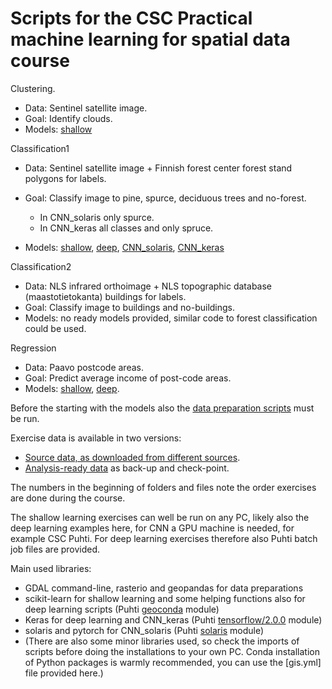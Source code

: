 
# Scripts for the CSC Practical machine learning for spatial data course

Clustering. 
* Data: Sentinel satellite image. 
* Goal: Identify clouds.
* Models: [shallow](02_shallows/04_clustering.py)

Classification1
* Data: Sentinel satellite image + Finnish forest center forest stand polygons for labels.
* Goal: Classify image to pine, spurce, deciduous trees and no-forest. 
    * In CNN_solaris only spurce.
    * In CNN_keras all classes and only spruce.

* Models: [shallow](02_shallows/05_classification.py), [deep](03_deep/07_deepClassification.py), [CNN_solaris](04_cnn_solaris), [CNN_keras](05_cnn_keras)

Classification2
* Data: NLS infrared orthoimage + NLS topographic database (maastotietokanta) buildings for labels.
* Goal: Classify image to buildings and no-buildings. 
* Models: no ready models provided, similar code to forest classification could be used.

Regression
* Data: Paavo postcode areas.
* Goal: Predict average income of post-code areas.
* Models: [shallow](02_shallows/03_regression.py), [deep](03_deep/06_deepRegression.py).

Before the starting with the models also the [data preparation scripts](01_data_preparation) must be run.

Exercise data is available in two versions:
* [Source data, as downloaded from different sources](https://a3s.fi/gis-courses/GIS_ML_course_data.zip). 
* [Analysis-ready data](https://a3s.fi/gis-courses/GIS_ML_course_data_prepared.zip) as back-up and check-point. 

The numbers in the beginning of folders and files note the order exercises are done during the course.

The shallow learning exercises can well be run on any PC, likely also the deep learning examples here, for CNN a GPU machine is needed, for example CSC Puhti. For deep learning exercises therefore also Puhti batch job files are provided. 

Main used libraries:
* GDAL command-line, rasterio and geopandas for data preparations
* scikit-learn for shallow learning and some helping functions also for deep learning scripts (Puhti [geoconda](https://docs.csc.fi/apps/geoconda/) module)
* Keras for deep learning and CNN_keras (Puhti [tensorflow/2.0.0](https://docs.csc.fi/apps/tensorflow/) module)
* solaris and pytorch for CNN_solaris (Puhti [solaris](https://docs.csc.fi/apps/solaris/) module)
* (There are also some minor libraries used, so check the imports of scripts before doing the installations to your own PC. Conda installation of Python packages is warmly recommended, you can use the [gis.yml] file provided here.)
